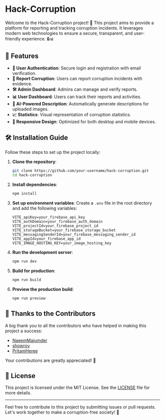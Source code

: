 # Hack-Corruption

Welcome to the Hack-Corruption project! 🌟 This project aims to provide a platform for reporting and tracking corruption incidents. It leverages modern web technologies to ensure a secure, transparent, and user-friendly experience. 🔒📊

## 🚀 Features
- **🔐 User Authentication**: Secure login and registration with email verification.
- **📢 Report Corruption**: Users can report corruption incidents with evidence.
- **🛠️ Admin Dashboard**: Admins can manage and verify reports.
- **📊 User Dashboard**: Users can track their reports and activities.
- **🤖 AI-Powered Description**: Automatically generate descriptions for uploaded images.
- **📈 Statistics**: Visual representation of corruption statistics.
- **📱 Responsive Design**: Optimized for both desktop and mobile devices.

## 🛠️ Installation Guide

Follow these steps to set up the project locally:

1. **Clone the repository**:
    ```bash
    git clone https://github.com/your-username/hack-corruption.git
    cd hack-corruption
    ```

2. **Install dependencies**:
    ```bash
    npm install
    ```

3. **Set up environment variables**:
    Create a `.env` file in the root directory and add the following variables:
    ```env
    VITE_apiKey=your_firebase_api_key
    VITE_authDomain=your_firebase_auth_domain
    VITE_projectId=your_firebase_project_id
    VITE_storageBucket=your_firebase_storage_bucket
    VITE_messagingSenderId=your_firebase_messaging_sender_id
    VITE_appId=your_firebase_app_id
    VITE_IMAGE_HOSTING_KEY=your_image_hosting_key
    ```

4. **Run the development server**:
    ```bash
    npm run dev
    ```

5. **Build for production**:
    ```bash
    npm run build
    ```

6. **Preview the production build**:
    ```bash
    npm run preview
    ```

## 🙏 Thanks to the Contributors

A big thank you to all the contributors who have helped in making this project a success:

- [NaeemMajumder](https://github.com/NaeemMajumder)
- [showrov](https://github.com/showorv)
- [PritamHeree](https://github.com/PritamHeree)

Your contributions are greatly appreciated! 🎉

## 📄 License

This project is licensed under the MIT License. See the [LICENSE](LICENSE) file for more details.

---

Feel free to contribute to this project by submitting issues or pull requests. Let's work together to make a corruption-free society! 🌟
